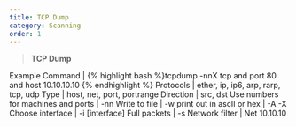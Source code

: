```yaml
---
title: TCP Dump 
category: Scanning
order: 1
---
```


> **TCP Dump** 

Example Command	| {% highlight bash %}tcpdump -nnX tcp and port 80 and host 10.10.10.10 {% endhighlight %}
Protocols | ether, ip, ip6, arp, rarp, tcp, udp
Type | host, net, port, portrange
Direction | src, dst
Use numbers for machines and ports | -nn
Write to file | -w
print out in ascII or hex | -A -X
Choose interface | -i [interface]
Full packets | -s 
Network filter | Net 10.10.10


